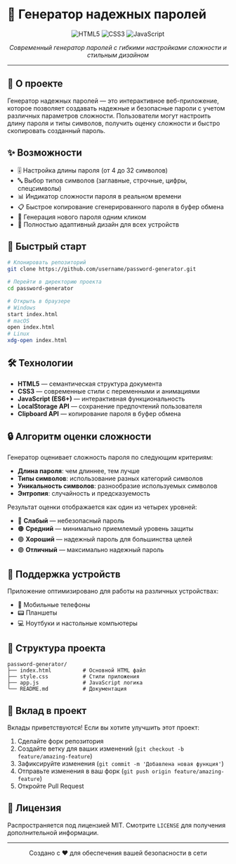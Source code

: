 # 🔐 Генератор надежных паролей

<p align="center">
  <img src="https://img.shields.io/badge/HTML5-E34F26?style=for-the-badge&logo=html5&logoColor=white" alt="HTML5" />
  <img src="https://img.shields.io/badge/CSS3-1572B6?style=for-the-badge&logo=css3&logoColor=white" alt="CSS3" />
  <img src="https://img.shields.io/badge/JavaScript-F7DF1E?style=for-the-badge&logo=javascript&logoColor=black" alt="JavaScript" />
</p>

<p align="center">
  <i>Современный генератор паролей с гибкими настройками сложности и стильным дизайном</i>
</p>

---

## 🌟 О проекте

Генератор надежных паролей — это интерактивное веб-приложение, которое позволяет создавать надежные и безопасные пароли с учетом различных параметров сложности. Пользователи могут настроить длину пароля и типы символов, получить оценку сложности и быстро скопировать созданный пароль.

## ✨ Возможности

- 🎚️ Настройка длины пароля (от 4 до 32 символов)
- 🔤 Выбор типов символов (заглавные, строчные, цифры, спецсимволы)
- 📊 Индикатор сложности пароля в реальном времени
- 📋 Быстрое копирование сгенерированного пароля в буфер обмена
- 🔄 Генерация нового пароля одним кликом
- 📱 Полностью адаптивный дизайн для всех устройств

## 🚀 Быстрый старт

```bash
# Клонировать репозиторий
git clone https://github.com/username/password-generator.git

# Перейти в директорию проекта
cd password-generator

# Открыть в браузере
# Windows
start index.html
# macOS
open index.html
# Linux
xdg-open index.html
```

## 🛠️ Технологии

- **HTML5** — семантическая структура документа
- **CSS3** — современные стили с переменными и анимациями
- **JavaScript (ES6+)** — интерактивная функциональность
- **LocalStorage API** — сохранение предпочтений пользователя
- **Clipboard API** — копирование пароля в буфер обмена

## 🔒 Алгоритм оценки сложности

Генератор оценивает сложность пароля по следующим критериям:

- **Длина пароля**: чем длиннее, тем лучше
- **Типы символов**: использование разных категорий символов
- **Уникальность символов**: разнообразие используемых символов
- **Энтропия**: случайность и предсказуемость

Результат оценки отображается как один из четырех уровней:
- 🔴 **Слабый** — небезопасный пароль
- 🟠 **Средний** — минимально приемлемый уровень защиты
- 🟢 **Хороший** — надежный пароль для большинства целей
- 🟣 **Отличный** — максимально надежный пароль

## 📱 Поддержка устройств

Приложение оптимизировано для работы на различных устройствах:

- 📱 Мобильные телефоны
- 📟 Планшеты
- 💻 Ноутбуки и настольные компьютеры

## 🔧 Структура проекта

```
password-generator/
├── index.html          # Основной HTML файл
├── style.css           # Стили приложения
├── app.js              # JavaScript логика
└── README.md           # Документация
```

## 🤝 Вклад в проект

Вклады приветствуются! Если вы хотите улучшить этот проект:

1. Сделайте форк репозитория
2. Создайте ветку для ваших изменений (`git checkout -b feature/amazing-feature`)
3. Зафиксируйте изменения (`git commit -m 'Добавлена новая функция'`)
4. Отправьте изменения в ваш форк (`git push origin feature/amazing-feature`)
5. Откройте Pull Request

## 📄 Лицензия

Распространяется под лицензией MIT. Смотрите `LICENSE` для получения дополнительной информации.

---

<p align="center">
  Создано с ❤️ для обеспечения вашей безопасности в сети
</p> 